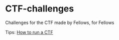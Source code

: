 # CTF-challenges
Challenges for the CTF made by Fellows, for Fellows

Tips: [How to run a CTF](https://github.com/pwning/docs/blob/master/suggestions-for-running-a-ctf.markdown)
